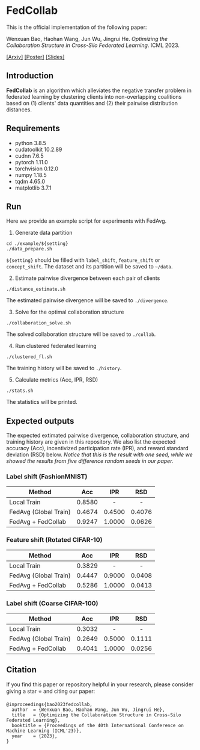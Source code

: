 # FedCollab

This is the official implementation of the following paper:

Wenxuan Bao, Haohan Wang, Jun Wu, Jingrui He. _Optimizing the Collaboration Structure in Cross-Silo Federated Learning_.
ICML 2023.

[\[Arxiv\]](https://arxiv.org/abs/2306.06508) 
[\[Poster\]](https://github.com/baowenxuan/FedCollab/blob/master/material/FedCollab_poster.pdf) 
[\[Slides\]](https://github.com/baowenxuan/FedCollab/blob/master/material/FedCollab_slides.pdf) 

## Introduction

**FedCollab** is an algorithm which alleviates the negative transfer problem in federated learning by clustering clients
into non-overlapping coalitions based on (1) clients' data quantities and (2) their pairwise distribution distances. 

## Requirements

- python 3.8.5
- cudatoolkit 10.2.89
- cudnn 7.6.5
- pytorch 1.11.0
- torchvision 0.12.0
- numpy 1.18.5
- tqdm 4.65.0
- matplotlib 3.7.1

## Run

Here we provide an example script for experiments with FedAvg.

1. Generate data partition

```shell
cd ./example/${setting}
./data_prepare.sh
```

`${setting}` should be filled with `label_shift`, `feature_shift` or `concept_shift`. The dataset and its partition will
be saved to `~/data`.

2. Estimate pairwise divergence between each pair of clients

```shell
./distance_estimate.sh
```

The estimated pairwise divergence will be saved to `./divergence`.

3. Solve for the optimal collaboration structure

```shell
./collaboration_solve.sh
```

The solved collaboration structure will be saved to `./collab`.

4. Run clustered federated learning

```shell
./clustered_fl.sh
```

The training history will be saved to `./history`.

5. Calculate metrics (Acc, IPR, RSD)

```shell
./stats.sh
```

The statistics will be printed.

## Expected outputs

The expected extimated pairwise divergence, collaboration structure, and training history are given in this repository.
We also list the expected accuracy (Acc), incentivized participation rate (IPR), and reward standard deviation (RSD)
below. _Notice that this is the result with one seed, while we showed the results from five difference random seeds in
our paper._

### Label shift (FashionMNIST)

| Method                |  Acc   |  IPR   |  RSD   |
|-----------------------|:------:|:------:|:------:|
| Local Train           | 0.8580 |   -    |   -    |
| FedAvg (Global Train) | 0.4674 | 0.4500 | 0.4076 |
| FedAvg + FedCollab    | 0.9247 | 1.0000 | 0.0626 |

### Feature shift (Rotated CIFAR-10)

| Method                |  Acc   |  IPR   |  RSD   |
|-----------------------|:------:|:------:|:------:|
| Local Train           | 0.3829 |   -    |   -    |
| FedAvg (Global Train) | 0.4447 | 0.9000 | 0.0408 |
| FedAvg + FedCollab    | 0.5286 | 1.0000 | 0.0413 |

### Label shift (Coarse CIFAR-100)

| Method                |  Acc   |  IPR   |  RSD   |
|-----------------------|:------:|:------:|:------:|
| Local Train           | 0.3032 |   -    |   -    |
| FedAvg (Global Train) | 0.2649 | 0.5000 | 0.1111 |
| FedAvg + FedCollab    | 0.4041 | 1.0000 | 0.0256 |

## Citation

If you find this paper or repository helpful in your research, please consider giving a star ⭐️ and citing our paper:

```text
@inproceedings{bao2023fedcollab,
  author  = {Wenxuan Bao, Haohan Wang, Jun Wu, Jingrui He},
  title   = {Optimizing the Collaboration Structure in Cross-Silo Federated Learning},
  booktitle = {Proceedings of the 40th International Conference on Machine Learning (ICML'23)},
  year    = {2023},
}
```